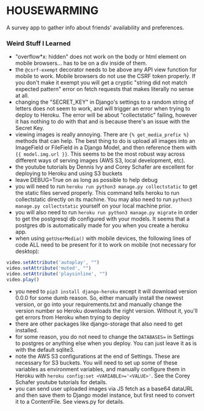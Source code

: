 # HOUSEWARMING
A survey app to gather info about friends' availability and preferences.

### Weird Stuff I Learned
- "overflow*x: hidden" does not work on the body or html element on mobile browsers... has to be on a div inside of them.
- the `@csrf-exempt` decorator needs to be above any API view function for mobile to work.  Mobile browsers do not use the CSRF token properly. If you don't make it exempt you will get a cryptic "string did not match expected pattern" error on fetch requests that makes literally no sense at all. 
- changing the "SECRET_KEY" in Django's settings to a random string of letters does not seem to work, and will trigger an error when trying to deploy to Heroku.  The error will be about "collectstatic" failing, however it has nothing to do with that and is because there's an issue with the Secret Key.
- viewing images is really annoying. There are `{% get_media_prefix %}` methods that can help.  The best thing to do is upload all images into an ImageField or FileField in a Django Model, and then reference them with `{{ model.img.url }}`.  This seems to be the most robust way across different ways of serving images (AWS S3, local development, etc).
- the youtube tutorials by Dennis Ivy and Corey Schafer are excellent for deploying to Heroku and using S3 buckets
- leave DEBUG=True on as long as possible to help debug
- you will need to run `heroku run python3 manage.py collectstatic` to get the static files served properly.  This command tells heroku to run collectstatic directly on its machine.  You may also need to run `python3 manage.py collectstatic` yourself on your local machine prior.
- you will also need to run `heroku run python3 manage.py migrate` in order to get the postgresql db configured with your models.  It seems that a postgres db is automatically made for you when you create a heroku app.
- when using `getUserMedia()` with mobile devices, the following lines of code ALL need to be present for it to work on mobile (not necessary for desktop):
```javascript
video.setAttribute('autoplay', "")
video.setAttribute('muted', "")
video.setAttribute('playsinline', "")
video.play() 
```
- you need to `pip3 install django-heroku` except it will download version 0.0.0 for some dumb reason.  So, either manually install the newest version, or go into your requirements.txt and manually change the version number so Heroku downloads the right version.  Without it, you'll get errors from Heroku when trying to deploy
- there are other packages like django-storage that also need to get installed.
- for some reason, you do not need to change the `DATABASES=` in Settings to postgres or anything else when you deploy.  You can just leave it as is with the default sqlite3.
- note the AWS S3 configurations at the end of Settings.  These are necessary for S3 buckets.  You will need to set up some of these variables as environment variables, and manually configure them in Heroku with `heroku config:set <VARIABLE>='<VALUE>'`.  See the Corey Schafer youtube tutorials for details.
- you can send user uploaded images via JS fetch as a base64 dataURL and then save them to Django model instance, but first need to convert it to a ContentFile.  See views.py for details.

